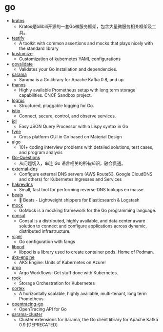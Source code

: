 # go
- [kratos](https://github.com/bilibili/kratos)
  - Kratos是bilibili开源的一套Go微服务框架，包含大量微服务相关框架及工具。
- [testify](https://github.com/stretchr/testify)
  - A toolkit with common assertions and mocks that plays nicely with the standard library
- [kustomize](https://github.com/kubernetes-sigs/kustomize)
  - Customization of kubernetes YAML configurations
- [govalidate](https://github.com/rakyll/govalidate)
  - Validates your Go installation and dependencies.
- [sarama](https://github.com/Shopify/sarama)
  - Sarama is a Go library for Apache Kafka 0.8, and up.
- [thanos](https://github.com/thanos-io/thanos)
  - Highly available Prometheus setup with long term storage capabilities. CNCF Sandbox project.
- [logrus](https://github.com/sirupsen/logrus)
  - Structured, pluggable logging for Go.
- [istio](https://github.com/istio/istio)
  - Connect, secure, control, and observe services.
- [jql](https://github.com/cube2222/jql)
  - Easy JSON Query Processor with a Lispy syntax in Go
- [fyne](https://github.com/fyne-io/fyne)
  - Cross platform GUI in Go based on Material Design
- [algo](https://github.com/hoanhan101/algo)
  - 101+ coding interview problems with detailed solutions, test cases, and program analysis
- [Go-Questions](https://github.com/qcrao/Go-Questions)
  - 从问题切入，串连 Go 语言相关的所有知识，融会贯通。
- [external-dns](https://github.com/kubernetes-sigs/external-dns)
  - Configure external DNS servers (AWS Route53, Google CloudDNS and others) for Kubernetes Ingresses and Services
- [hakrevdns](https://github.com/hakluke/hakrevdns)
  - Small, fast tool for performing reverse DNS lookups en masse.
- [beats](https://github.com/elastic/beats)
  - 🐠 Beats - Lightweight shippers for Elasticsearch & Logstash
- [mock](https://github.com/golang/mock)
  - GoMock is a mocking framework for the Go programming language.
- [consul](https://github.com/hashicorp/consul)
  - Consul is a distributed, highly available, and data center aware solution to connect and configure applications across dynamic, distributed infrastructure.
- [viper](https://github.com/spf13/viper)
  - Go configuration with fangs
- [libpod](https://github.com/containers/libpod)
  - libpod is a library used to create container pods. Home of Podman.
- [aks-engine](https://github.com/Azure/aks-engine)
  - AKS Engine: Units of Kubernetes on Azure!
- [argo](https://github.com/argoproj/argo)
  - Argo Workflows: Get stuff done with Kubernetes.
- [rook](https://github.com/rook/rook)
  - Storage Orchestration for Kubernetes
- [cortex](https://github.com/cortexproject/cortex)
  - A horizontally scalable, highly available, multi-tenant, long term Prometheus.
- [opentracing-go](https://github.com/opentracing/opentracing-go)
  - OpenTracing API for Go
- [sarama-cluster](https://github.com/bsm/sarama-cluster)
  - Cluster extensions for Sarama, the Go client library for Apache Kafka 0.9 [DEPRECATED]
